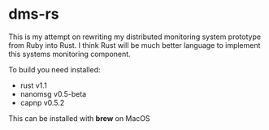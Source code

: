 # dms-rs

This is my attempt on rewriting my distributed monitoring system prototype from Ruby into Rust.
I think Rust will be much better language to implement this systems monitoring component.

To build you need installed:
* rust v1.1
* nanomsg v0.5-beta
* capnp v0.5.2

This can be installed with **brew** on MacOS

